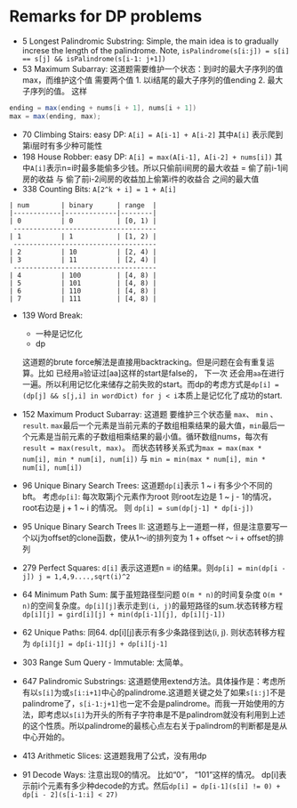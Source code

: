 # Remarks for DP problems

* 5 Longest Palindromic Substring: Simple, the main idea is to gradually increse the length of the palindrome. Note, `isPalindrome(s[i:j]) = s[i] == s[j] && isPalindrome(s[i-1: j+1])`
* 53 Maximum Subarray: 这道题需要维护一个状态：到i时的最大子序列的值max，而维护这个值 需要两个值 1. 以i结尾的最大子序列的值ending 2. 最大子序列的值。 这样 
```java
ending = max(ending + nums[i + 1], nums[i + 1])
max = max(ending, max);
```
* 70 Climbing Stairs: easy DP: `A[i] = A[i-1] + A[i-2]` 其中`A[i]` 表示爬到第i层时有多少种可能性
* 198 House Robber: easy DP: `A[i] = max(A[i-1], A[i-2] + nums[i])` 其中`A[i]`表示n=i时最多能偷多少钱。所以只偷前i间房的最大收益 = 偷了前i-1间房的收益 与 偷了前i-2间房的收益加上偷第i件的收益合 之间的最大值
* 338 Counting Bits:  `A[2^k + i] = 1 + A[i]`
```
| num        | binary      | range  |
|------------|-------------|--------|
| 0          | 0           | [0, 1) |
 ------------------------------------
| 1          | 1           | [1, 2) |
 ------------------------------------
| 2          | 10          | [2, 4) |
| 3          | 11          | [2, 4) |
 ------------------------------------
| 4          | 100         | [4, 8) |
| 5          | 101         | [4, 8) |
| 6          | 110         | [4, 8) |
| 7          | 111         | [4, 8) |
```
* 139 Word Break: 
    * 一种是记忆化
    *  dp
  
  这道题的brute force解法是直接用backtracking。但是问题在会有重复运算。比如 已经用`a`验证过[aa]这样的start是false的， 下一次 还会用`aa`在进行一遍。所以利用记忆化来储存之前失败的start。而dp的考虑方式是`dp[i] = (dp[j] && s[j,i] in wordDict) for j < i`本质上是记忆化了成功的start.
* 152 Maximum Product Subarray: 这道题 要维护三个状态量 `max`、 `min` 、 `result`. `max`最后一个元素是当前元素的子数组相乘结果的最大值，`min`最后一个元素是当前元素的子数组相乘结果的最小值。循环数组nums，每次有`result = max(result, max)`。 而状态转移关系式为`max = max(max * num[i], min * num[i], num[i])` 与 `min = min(max * num[i], min * num[i], num[i])`
* 96 Unique Binary Search Trees: 这道题`dp[i`]表示 1 ~ i 有多少个不同的bft。 考虑`dp[i]`: 每次取第j个元素作为root 则root左边是 1 ~ j - 1的情况，root右边是 j + 1 ~ i 的情况。 则 `dp[i] = sum(dp[j-1] * dp[i-j])`
* 95 Unique Binary Search Trees II: 这道题与上一道题一样，但是注意要写一个以j为offset的clone函数，使从1～i的排列变为 1 + offset ～ i + offset的排列 
* 279 Perfect Squares: `d[i]` 表示这道题n = i的结果。则`dp[i] = min(dp[i - j]) j = 1,4,9....,sqrt(i)^2`
* 64 Minimum Path Sum: 属于虽短路径型问题 `O(m * n)`的时间复杂度 `O(m * n)`的空间复杂度。`dp[i][j]`表示走到`(i, j)`的最短路径的sum.状态转移方程 `dp[i][j] = gird[i][j] + min(dp[i-1][j], dp[i][j-1])`
* 62 Unique Paths: 同64. dp[i][j]表示有多少条路径到达(i, j). 则状态转移方程为 `dp[i][j] = dp[i-1][j] + dp[i][j-1]`
* 303 Range Sum Query - Immutable: 太简单。
* 647 Palindromic Substrings: 这道题使用extend方法。具体操作是：考虑所有以`s[i]`为或`s[i:i+1]`中心的palindrome.这道题关键之处了如果`s[i:j]`不是palindrome了，`s[i-1:j+1]`也一定不会是palindrome。而我一开始使用的方法，即考虑以`s[i]`为开头的所有子字符串是不是palindrom就没有利用到上述的这个性质。所以palindrome的最核心点左右关于palindrom的判断都是是从中心开始的。
* 413 Arithmetic Slices: 这道题我用了公式，没有用dp
* 91 Decode Ways: 注意出现0的情况。 比如“0”， “101”这样的情况。 dp[i]表示前i个元素有多少种decode的方式。然后`dp[i] = dp[i-1](s[i] != 0) + dp[i - 2](s[i-1:i] < 27)`
 








